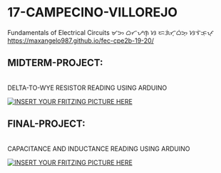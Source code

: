 # 17-CAMPECINO-VILLOREJO
Fundamentals of Electrical Circuits ᜋᜅ ᜊᜆᜌᜈ᜔ ᜐ ᜇᜄᜒᜆ᜔ᜊᜒᜅ᜔ ᜐᜎᜒᜃᜓᜉ᜔ https://maxangelo987.github.io/fec-cpe2b-19-20/


## MIDTERM-PROJECT:
<br>
DELTA-TO-WYE RESISTOR READING USING ARDUINO

[![INSERT YOUR FRITZING PICTURE HERE]()]()

## FINAL-PROJECT:
<br>
CAPACITANCE AND INDUCTANCE READING USING ARDUINO

[![INSERT YOUR FRITZING PICTURE HERE]()]()

